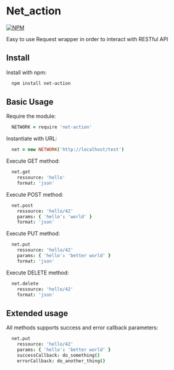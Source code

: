 # Net_action

[![NPM](https://nodei.co/npm/net-action.png?compact=true)](https://nodei.co/npm/net-action/)

Easy to use Request wrapper in order to interact with RESTful API

## Install

Install with npm:
  ```sh
    npm install net-action
  ```
  
## Basic Usage

Require the module:
  ```coffeescript
    NETWORK = require 'net-action'
  ```

Instantiate with URL:
  ```coffeescript
    net = new NETWORK('http://localhost/test')
  ```


Execute GET method:
  ```coffeescript
    net.get
      ressource: 'hello'
      format: 'json'
  ```

Execute POST method:
  ```coffeescript
    net.post
      ressource: 'hello/42'
      params: { 'hello': 'world' }
      format: 'json'
  ```

Execute PUT method:
  ```coffeescript
    net.put
      ressource: 'hello/42'
      params: { 'hello': 'better world' }
      format: 'json'
  ```

Execute DELETE method:
  ```coffeescript
    net.delete
      ressource: 'hello/42'
      format: 'json'
  ```


## Extended usage

All methods supports success and error callback parameters:
  ```coffeescript
    net.put
      ressource: 'hello/42'
      params: { 'hello': 'better world' }
      successCallback: do_something()
      errorCallback: do_another_thing()
  ```